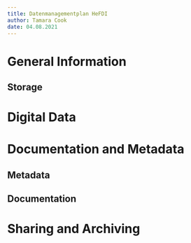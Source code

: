 ```yaml
---
title: Datenmanagementplan HeFDI
author: Tamara Cook
date: 04.08.2021
---
```


# General Information

## Storage

# Digital Data

# Documentation and Metadata

## Metadata

## Documentation

# Sharing and Archiving
